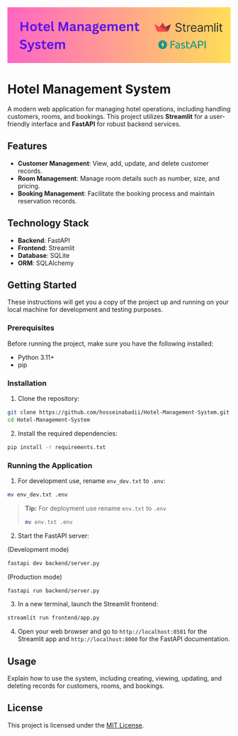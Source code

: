 <img src="./images/banner.png" width=800>

# Hotel Management System

A modern web application for managing hotel operations, including handling customers, rooms, and bookings. This project utilizes **Streamlit** for a user-friendly interface and **FastAPI** for robust backend services.

## Features

- **Customer Management**: View, add, update, and delete customer records.
- **Room Management**: Manage room details such as number, size, and pricing.
- **Booking Management**: Facilitate the booking process and maintain reservation records.

## Technology Stack

- **Backend**: FastAPI
- **Frontend**: Streamlit
- **Database**: SQLite
- **ORM**: SQLAlchemy

## Getting Started

These instructions will get you a copy of the project up and running on your local machine for development and testing purposes.

### Prerequisites

Before running the project, make sure you have the following installed:

- Python 3.11+
- pip

### Installation

1. Clone the repository:
```bash
git clone https://github.com/hosseinabadii/Hotel-Management-System.git
cd Hotel-Management-System
```

2. Install the required dependencies:
```bash
pip install -r requirements.txt
```

### Running the Application

1. For development use, rename `env_dev.txt` to `.env`:

```bash
mv env_dev.txt .env
```
> **Tip:** For deployment use rename `env.txt` to `.env`
> ```bash
> mv env.txt .env
> ```

2. Start the FastAPI server:

(Development mode)
```bash
fastapi dev backend/server.py
```

(Production mode)
```bash
fastapi run backend/server.py
```

3. In a new terminal, launch the Streamlit frontend:
```bash
streamlit run frontend/app.py
```

4. Open your web browser and go to `http://localhost:8501` for the Streamlit app and `http://localhost:8000` for the FastAPI documentation.

## Usage

Explain how to use the system, including creating, viewing, updating, and deleting records for customers, rooms, and bookings.

## License

This project is licensed under the [MIT License](./LICENSE).
